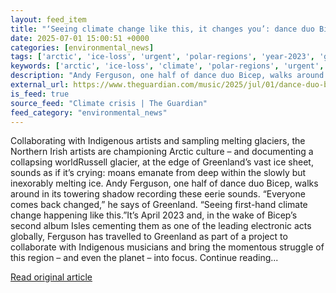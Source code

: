 ```yaml
---
layout: feed_item
title: "‘Seeing climate change like this, it changes you’: dance duo Bicep on making an album in Greenland"
date: 2025-07-01 15:00:51 +0000
categories: [environmental_news]
tags: ['arctic', 'ice-loss', 'urgent', 'polar-regions', 'year-2023', 'glaciers']
keywords: ['arctic', 'ice-loss', 'climate', 'polar-regions', 'urgent', 'seeing', 'year-2023', 'change']
description: "Andy Ferguson, one half of dance duo Bicep, walks around in its towering shadow recording these eerie sounds"
external_url: https://www.theguardian.com/music/2025/jul/01/dance-duo-bicep-on-making-an-album-in-greenland-takkuuk
is_feed: true
source_feed: "Climate crisis | The Guardian"
feed_category: "environmental_news"
---
```


Collaborating with Indigenous artists and sampling melting glaciers, the Northern Irish artists are championing Arctic culture – and documenting a collapsing worldRussell glacier, at the edge of Greenland’s vast ice sheet, sounds as if it’s crying: moans emanate from deep within the slowly but inexorably melting ice. Andy Ferguson, one half of dance duo Bicep, walks around in its towering shadow recording these eerie sounds. “Everyone comes back changed,” he says of Greenland. “Seeing first-hand climate change happening like this.”It’s April 2023 and, in the wake of Bicep’s second album Isles cementing them as one of the leading electronic acts globally, Ferguson has travelled to Greenland as part of a project to collaborate with Indigenous musicians and bring the momentous struggle of this region – and even the planet – into focus. Continue reading...

[Read original article](https://www.theguardian.com/music/2025/jul/01/dance-duo-bicep-on-making-an-album-in-greenland-takkuuk)
